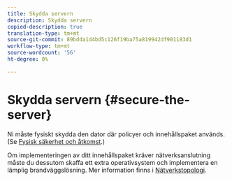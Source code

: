 ```yaml
---
title: Skydda servern
description: Skydda servern
copied-description: true
translation-type: tm+mt
source-git-commit: 89bdda1d4bd5c126f19ba75a819942df901183d1
workflow-type: tm+mt
source-wordcount: '56'
ht-degree: 0%

---
```



# Skydda servern {#secure-the-server}

Ni måste fysiskt skydda den dator där policyer och innehållspaket används. (Se [Fysisk säkerhet och åtkomst](../../aaxs-secure-deployment-guidelines/physical-sec-and-access.md).)

Om implementeringen av ditt innehållspaket kräver nätverksanslutning måste du dessutom skaffa ett extra operativsystem och implementera en lämplig brandväggslösning. Mer information finns i [Nätverkstopologi](../../aaxs-secure-deployment-guidelines/overview/network-topology.md).
